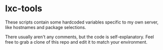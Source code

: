 # lxc-tools
These scripts contain some hardcoded variables specific to my own server, like hostnames and package selections.

There usually aren't any comments, but the code is self-explanatory. Feel free to grab a clone of this repo and edit it to match your environment.
